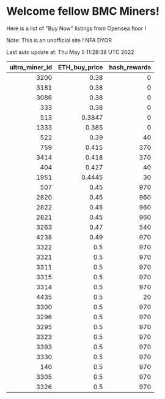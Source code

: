 # Welcome fellow BMC Miners!
Here is a list of "Buy Now" listings from Opensea floor !

Note: This is an unofficial site ! NFA DYOR


Last auto update at: Thu May  5 11:28:38 UTC 2022


|   ultra_miner_id |   ETH_buy_price |   hash_rewards |
|-----------------:|----------------:|---------------:|
|             3200 |          0.38   |              0 |
|             3181 |          0.38   |              0 |
|             3086 |          0.38   |              0 |
|              333 |          0.38   |              0 |
|              513 |          0.3847 |              0 |
|             1333 |          0.385  |              0 |
|              522 |          0.39   |             40 |
|              759 |          0.415  |            370 |
|             3414 |          0.418  |            370 |
|              404 |          0.427  |             40 |
|             1951 |          0.4445 |             30 |
|              507 |          0.45   |            970 |
|             2820 |          0.45   |            960 |
|             2822 |          0.45   |            960 |
|             2821 |          0.45   |            960 |
|             3263 |          0.47   |            540 |
|             4238 |          0.49   |            970 |
|             3322 |          0.5    |            970 |
|             3321 |          0.5    |            970 |
|             3311 |          0.5    |            970 |
|             3315 |          0.5    |            970 |
|             3314 |          0.5    |            970 |
|             4435 |          0.5    |             20 |
|             3300 |          0.5    |            970 |
|             3296 |          0.5    |            970 |
|             3295 |          0.5    |            970 |
|             3323 |          0.5    |            970 |
|             3393 |          0.5    |            970 |
|             3330 |          0.5    |            970 |
|              140 |          0.5    |            970 |
|             3305 |          0.5    |            970 |
|             3326 |          0.5    |            970 |